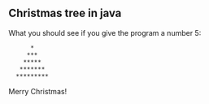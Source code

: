 ## Christmas tree in java

What you should see if you give the program a number 5:

          *
         ***
        *****
       *******
      *********
      
      
Merry Christmas!
